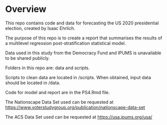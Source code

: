 # Overview

This repo contains code and data for forecasting the US 2020 presidential election, created by Isaac Ehrlich.

The purpose of this repo is to create a report that summarises the results of a multilevel regression post-stratification statistical model.

Data used in this study from the Democracy Fund and IPUMS is unavailable to be shared publicly. 

Folders in this repo are: data and scripts.

Scripts to clean data are located in /scripts. When obtained, input data should be located in /data.

Code for model and report are in the PS4.Rmd file.

The Nationscape Data Set used can be requested at https://www.voterstudygroup.org/publication/nationscape-data-set 

The ACS Data Set used can be requested at https://usa.ipums.org/usa/





